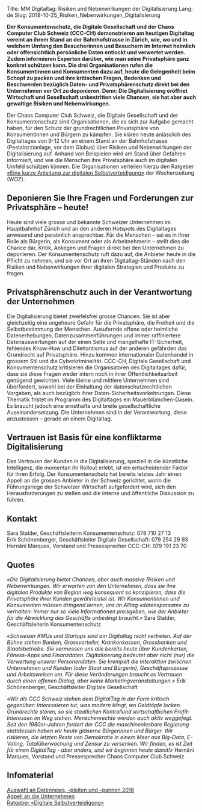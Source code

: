 Title: MM Digitaltag: Risiken und Nebenwirkungen der Digitalisierung
Lang: de
Slug: 2018-10-25_Risiken_Nebenwirkungen_Digitalisierung

**Der Konsumentenschutz, die Digitale Gesellschaft und der Chaos Computer Club Schweiz (CCC-CH) demonstrieren am heutigen Digitaltag vereint an ihrem Stand an der Bahnhofstrasse in Zürich, wie, wo und in welchem Umfang den Besucherinnen und Besuchern im Internet heimlich oder offensichtlich persönliche Daten entlockt und verwertet werden. Zudem informieren Experten darüber, wie man seine Privatsphäre ganz konkret schützen kann. Die drei Organisationen rufen die Konsumentinnen und Konsumenten dazu auf, heute die Gelegenheit beim Schopf zu packen und ihre kritischen Fragen, Bedenken und Beschwerden bezüglich Daten- und Privatsphärenschutz direkt bei den Unternehmen vor Ort zu deponieren. Denn: Die Digitalisierung eröffnet Wirtschaft und Gesellschaft unbestritten viele Chancen, sie hat aber auch gewaltige Risiken und Nebenwirkungen.**

Der Chaos Computer Club Schweiz, die Digitale Gesellschaft und der Konsumentenschutz sind Organisationen, die es sich zur Aufgabe gemacht haben, für den Schutz der grundrechtlichen Privatsphäre von Konsumentinnen und Bürgern zu kämpfen. Sie klären heute anlässlich des Digitaltages von 9-12 Uhr an einem Stand an der Bahnhofstrasse (Pestalozzianlage, vor dem Globus) über Risiken und Nebenwirkungen der Digitalisierung auf. Anhand von Beispielen wird am Stand über Gefahren informiert, und wie die Menschen ihre Privatsphäre auch im digitalen Umfeld schützen können. Die Organisationen verteilen hierzu den Ratgeber [«Eine kurze Anleitung zur digitalen Selbstverteidigung»](https://www.konsumentenschutz.ch/sks/content/uploads/2018/10/digi-ratgeber_okt18.pdf) der Wochenzeitung (WOZ).

Deponieren Sie Ihre Fragen und Forderungen zur Privatsphäre – heute!
--

Heute sind viele grosse und bekannte Schweizer Unternehmen im Hauptbahnhof Zürich und an den anderen Hotspots des Digitaltages anwesend und persönlich ansprechbar. Für die Menschen – sei es in Ihrer Rolle als Bürgerin, als Konsument oder als Arbeitnehmerin – stellt dies die Chance dar, Kritik, Anliegen und Fragen direkt bei den Unternehmen zu deponieren. Der Konsumentenschutz ruft dazu auf, die Anbieter heute in die Pflicht zu nehmen, und sie vor Ort an ihren Digitaltag-Ständen nach den Risiken und Nebenwirkungen ihrer digitalen Strategien und Produkte zu fragen.

Privatsphärenschutz auch in der Verantwortung der Unternehmen
--

Die Digitalisierung bietet zweifelsfrei grosse Chancen. Sie ist aber gleichzeitig eine ungeheure Gefahr für die Privatsphäre, die Freiheit und die Selbstbestimmung der Menschen. Ausufernde offene oder heimliche Datenerhebungen, Datenzusammenführungen und immer raffiniertere Datenauswertungen auf der einen Seite und mangelhafte IT-Sicherheit, fehlendes Know-How und Dilettantismus auf der anderen gefährden das Grundrecht auf Privatsphäre. Hinzu kommen internationaler Datenhandel in grossem Stil und die Cyberkriminalität. CCC-CH, Digitale Gesellschaft und Konsumentenschutz kritisieren die Organisatoren des Digitaltages dafür, dass sie diese Fragen weder intern noch in ihrer Öffentlichkeitsarbeit genügend gewichten. Viele kleine und mittlere Unternehmen sind überfordert, sowohl bei der Einhaltung der datenschutzrechtlichen Vorgaben, als auch bezüglich ihrer Daten-Sicherheitsvorkehrungen. Diese Thematik fristet im Programm des Digitaltages ein Mauerblümchen-Dasein. Es braucht jedoch eine ernsthafte und breite gesellschaftliche Auseinandersetzung. Die Unternehmen sind in der Verantwortung, diese anzustossen – gerade an einem Digitaltag.

Vertrauen ist Basis für eine konfliktarme Digitalisierung
--

Das Vertrauen der Kunden in die Digitalisierung, speziell in die künstliche Intelligenz, die momentan ihr Rollout erlebt, ist ein entscheidender Faktor für ihren Erfolg. Der Konsumentenschutz hat bereits letztes Jahr einen Appell an die grossen Anbieter in der Schweiz gerichtet, worin die Führungsriege der Schweizer Wirtschaft aufgefordert wird, sich den Herausforderungen zu stellen und die interne und öffentliche Diskussion zu führen.

Kontakt
--

Sara Stalder, Geschäftsleiterin Konsumentenschutz: 078 710 27 13<br/>
Erik Schönenberger, Geschäftsleiter Digitale Gesellschaft: 079 254 29 93<br/>
Hernâni Marques, Vorstand und Pressesprecher CCC-CH: 079 191 23 70

Quotes
--

*«Die Digitalisierung bietet Chancen, aber auch massive Risiken und Nebenwirkungen. Wir erwarten von den Unternehmen, dass sie ihre digitalen Produkte von Beginn weg konsequent so konzipieren, dass die Privatsphäre ihrer Kunden gewährleistet ist. Wir Konsumentinnen und Konsumenten müssen dringend lernen, uns im Alltag «datensparsam» zu verhalten: Immer nur so viele Informationen preisgeben, wie der Anbieter für die Abwicklung des Geschäfts unbedingt braucht.»* Sara Stalder, Geschäftsleiterin Konsumentenschutz

*«Schweizer KMUs und Startups sind am Digitaltag nicht vertreten. Auf der Bühne stehen Banken, Grossverteiler, Krankenkassen, Grossbanken und Staatsbetriebe. Sie vermessen uns alle bereits heute über Kundenkarten, Fitness-Apps und Finanzdaten. Digitalisierung bedeutet aber nicht (nur) die Verwertung unserer Personendaten. Sie krempelt die Interaktion zwischen Unternehmen und Kunden (oder Staat und Bürgerin), Geschäftsprozesse und Arbeitsweisen um. Für diese Veränderungen braucht es Vertrauen durch einen offenen Dialog, aber keine Marketingveranstaltungen.»* Erik Schönenberger, Geschäftsleiter Digitale Gesellschaft

*«Wir als CCC Schweiz stehen dem DigitalTag in der Form kritisch gegenüber: Interessieren tut, was modern klingt, wo Geldtöpfe locken. Grundrechte stören, so sie staatlichen Kontrollund wirtschaftlichen Profit-Interessen im Weg stehen. Menschenrechte werden auch aktiv weggefegt. Seit den 1980er-Jahren fordert der CCC die maschinenlesbare Regierung stattdessen haben wir heute gläserne Bürgerinnen und Bürger. Wir riskieren, die letzten Reste von Demokratie in einem Meer aus Big-Data, E-Voting, Totalüberwachung und Zensur zu versenken. Wir finden, es ist Zeit für einen DigitalTag - aber anders, und wir beginnen heute damit!»* Hernâni Marques, Vorstand und Pressesprecher Chaos Computer Club Schweiz

Infomaterial
--

[Auswahl an Datennews, -pleiten und –pannen 2018](https://www.konsumentenschutz.ch/sks/content/uploads/2018/10/18_10_Datennews-und-Pannen-2018.pdf)<br/>
[Appell an die Unternehmen](https://www.konsumentenschutz.ch/sks/content/uploads/2017/11/17_11_15_Appell_Digitaltag.pdf)<br/>
[Ratgeber «Digitale Selbstverteidigung»](https://www.konsumentenschutz.ch/sks/content/uploads/2018/10/digi-ratgeber_okt18.pdf)<br/>


